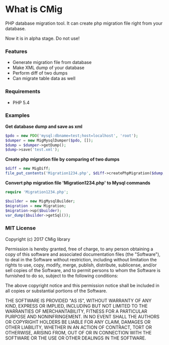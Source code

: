 # What is CMig

PHP database migration tool. It can create php migration file right from your database.

Now it is in alpha stage. Do not use!

### Features

* Generate migration file from database
* Make XML dump of your database
* Perform diff of two dumps
* Can migrate table data as well

### Requirements
- PHP 5.4

### Examples

**Get database dump and save as xml**
```php
$pdo = new PDO('mysql:dbname=test;host=localhost', 'root');
$dumper = new MigMysqlDumper($pdo, []);
$dump = $dumper->getDump();
$dump->save('test.xml');
```

**Create php migration file by comparing of two dumps**
```php
$diff = new MigDiff;
file_put_contents('Migration1234.php', $diff->createPhpMigration($dump, $dump2));
```


**Convert php migration file 'Migration1234.php' to Mysql commands**
```php
require 'Migration1234.php';

$builder = new MigMysqlBuilder;
$migration = new Migration;
$migration->up($builder);
var_dump($builder->getSql());
```

### MIT License

Copyright (c) 2017 CMig library

Permission is hereby granted, free of charge, to any person obtaining a copy
of this software and associated documentation files (the "Software"), to deal
in the Software without restriction, including without limitation the rights
to use, copy, modify, merge, publish, distribute, sublicense, and/or sell
copies of the Software, and to permit persons to whom the Software is
furnished to do so, subject to the following conditions:

The above copyright notice and this permission notice shall be included in all
copies or substantial portions of the Software.

THE SOFTWARE IS PROVIDED "AS IS", WITHOUT WARRANTY OF ANY KIND, EXPRESS OR
IMPLIED, INCLUDING BUT NOT LIMITED TO THE WARRANTIES OF MERCHANTABILITY,
FITNESS FOR A PARTICULAR PURPOSE AND NONINFRINGEMENT. IN NO EVENT SHALL THE
AUTHORS OR COPYRIGHT HOLDERS BE LIABLE FOR ANY CLAIM, DAMAGES OR OTHER
LIABILITY, WHETHER IN AN ACTION OF CONTRACT, TORT OR OTHERWISE, ARISING FROM,
OUT OF OR IN CONNECTION WITH THE SOFTWARE OR THE USE OR OTHER DEALINGS IN THE
SOFTWARE.